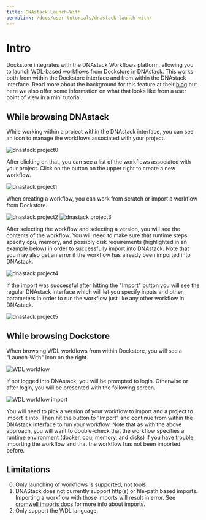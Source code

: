 ```yaml
---
title: DNAstack Launch-With
permalink: /docs/user-tutorials/dnastack-launch-with/
---
```

# Intro

Dockstore integrates with the DNAstack Workflows platform, allowing you to launch WDL-based workflows from Dockstore in DNAstack. This works both from within the Dockstore interface and from within the DNAstack interface. Read more about the background for this feature at their [blog](https://blog.dnastack.com/introducing-workflows-the-new-standard-in-cloud-bioinformatics-787a59b1d5c6) but here we also offer some information on what that looks like from a user point of view in a mini tutorial.

## While browsing DNAstack

While working within a project within the DNAstack interface, you can see an icon to manage the workflows associated with your project. 

![dnastack project0](/assets/images/docs/dnastack/dnastack_projects_0.png)

After clicking on that, you can see a list of the workflows associated with your project. Click on the button on the upper right to create a new workflow.

![dnastack project1](/assets/images/docs/dnastack/dnastack_projects_1.png)

When creating a workflow, you can work from scratch or import a workflow from Dockstore.

![dnastack project2](/assets/images/docs/dnastack/dnastack_projects_2.png)
![dnastack project3](/assets/images/docs/dnastack/dnastack_projects_3.png)

After selecting the workflow and selecting a version, you will see the contents of the workflow. You will need to make sure that runtime steps specify cpu, memory, and possibly disk requirements (highlighted in an example below) in order to successfully import into DNAstack. Note that you may also get an error if the workflow has already been imported into DNAstack.

![dnastack project4](/assets/images/docs/dnastack/dnastack_projects_4.png)

If the import was successful after hitting the "Import" button you will see the regular DNAstack interface which will let you specify inputs and other parameters in order to run the workflow just like any other workflow in DNAstack.  

![dnastack project5](/assets/images/docs/dnastack/dnastack_projects_5.png)



## While browsing Dockstore

When browsing WDL workflows from within Dockstore, you will see a "Launch-With" icon on the right.

![WDL workflow](/assets/images/docs/dnastack/dnastack_from_dockstore1.png)

If not logged into DNAstack, you will be prompted to login. Otherwise or after login, you will be presented with the following screen. 

![WDL workflow import](/assets/images/docs/dnastack/dnastack_from_dockstore2.png)

You will need to pick a version of your workflow to import and a project to import it into.
Then hit the button to "Import" and continue from within the DNAstack interface to run your workflow. 
Note that as with the above approach, you will want to double-check that the workflow specifies a runtime environment (docker, cpu, memory, and disks) if you have trouble importing the workflow and that the workflow has not been imported before. 


## Limitations
0. Only launching of workflows is supported, not tools.
0. DNAStack does not currently support http(s) or file-path based imports.  Importing a workflow with those imports will result in error.  See [cromwell imports docs](https://cromwell.readthedocs.io/en/develop/Imports/) for more info about imports.
0. Only support the WDL language.
